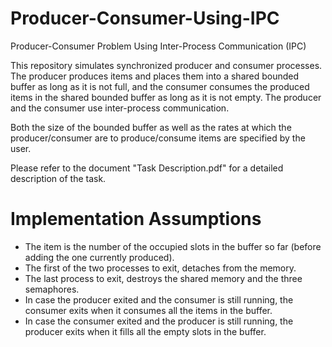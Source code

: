 # Producer-Consumer-Using-IPC
Producer-Consumer Problem Using Inter-Process Communication (IPC)

This repository simulates synchronized producer and consumer processes. The producer produces items and places them into a shared bounded buffer as long as it is not full, and the consumer consumes the produced items in the shared bounded buffer as long as it is not empty. The producer and the consumer use inter-process communication.

Both the size of the bounded buffer as well as the rates at which the producer/consumer are to produce/consume items are specified by the user. 

Please refer to the document "Task Description.pdf" for a detailed description of the task.

# Implementation Assumptions
- The item is the number of the occupied slots in the buffer so far (before adding the one currently produced).
- The first of the two processes to exit, detaches from the memory.
- The last process to exit, destroys the shared memory and the three semaphores.
- In case the producer exited and the consumer is still running, the consumer exits when it consumes all the items in the buffer.
- In case the consumer exited and the producer is still running, the producer exits when it fills all the empty slots in the buffer.
